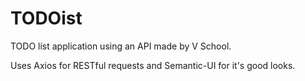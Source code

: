 # TODOist

TODO list application using an API made by V School.

Uses Axios for RESTful requests and Semantic-UI for it's good looks.